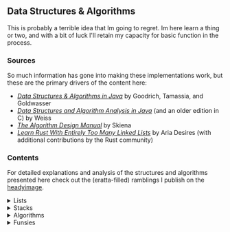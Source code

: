## Data Structures & Algorithms
This is probably a terrible idea that Im going to regret. Im here learn a thing or two, and with a bit of luck I'll retain my capacity for basic function in the process.

### Sources
So much information has gone into making these implementations work, but these are the primary drivers of the content here:
- [_Data Structures & Algorithms in Java_](https://www.wiley.com/en-au/Data+Structures+and+Algorithms+in+Java%2C+6th+Edition-p-9781118771334) by Goodrich, Tamassia, and Goldwasser
- [_Data Structures and Algorithm Analysis in Java_](https://www.pearson.com/en-us/subject-catalog/p/data-structures-and-algorithm-analysis-in-java/P200000003475/9780137518821) (and an older edition in C) by Weiss
- [_The Algorithm Design Manual_](https://www.algorist.com/) by Skiena
- [_Learn Rust With Entirely Too Many Linked Lists_](https://rust-unofficial.github.io/too-many-lists/index.html) by Aria Desires (with additional contributions by the Rust community)

### Contents
For detailed explanations and analysis of the structures and algorithms presented here check out the (eratta-filled) ramblings I publish on the [headyimage](https://www.headyimage.com/cs/dsa/dsa-intro/).

<details> 

<summary> Lists </summary>

The lists section centers around solutions to create a simple podium of sorted entries consisting of names and associated scores.


- Array list: A two-fer of dirt-simple array and Vector-based lists
- Singly-linked list: A simple, singly-owned, and safe linked list
- Doubly-linked list: A horribly unsafe linked list with just enough Miri testing to not immediately set the computer on fire

</details>

<details> 

<summary> Stacks </summary>

This section builds on the structures and approaches established in the Lists section.


- Vector-based: Simple and effective, likely the preferred approach
- Singly-owned linked list: Just because a implementing a stack with a safe, linked-list is possible

</details>

<details> 

<summary> Algorithms </summary>

- Simple binary search

</details>

<details> 

<summary> Funsies </summary>

This section contains all the solutions to remedial problems and examples I collected along the way and liked enough to want to remember.


- Disk usage calculator
- Identifying unique elements in a Vector
- Calculate pre-fix averages of a Vector
- Simple factorial calculator
- Array reversal
- Fibonacci sequence calculator
- Tower of Hanoi solution

</details>

